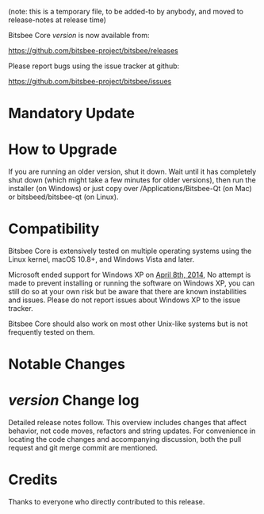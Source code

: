 (note: this is a temporary file, to be added-to by anybody, and moved to release-notes at release time)

Bitsbee Core *version* is now available from:

  <https://github.com/bitsbee-project/bitsbee/releases>

Please report bugs using the issue tracker at github:

  <https://github.com/bitsbee-project/bitsbee/issues>

Mandatory Update
==============

How to Upgrade
==============

If you are running an older version, shut it down. Wait until it has completely shut down (which might take a few minutes for older versions), then run the installer (on Windows) or just copy over /Applications/Bitsbee-Qt (on Mac) or bitsbeed/bitsbee-qt (on Linux).

Compatibility
==============

Bitsbee Core is extensively tested on multiple operating systems using
the Linux kernel, macOS 10.8+, and Windows Vista and later.

Microsoft ended support for Windows XP on [April 8th, 2014](https://www.microsoft.com/en-us/WindowsForBusiness/end-of-xp-support),
No attempt is made to prevent installing or running the software on Windows XP, you
can still do so at your own risk but be aware that there are known instabilities and issues.
Please do not report issues about Windows XP to the issue tracker.

Bitsbee Core should also work on most other Unix-like systems but is not
frequently tested on them.

Notable Changes
===============

*version* Change log
=================

Detailed release notes follow. This overview includes changes that affect
behavior, not code moves, refactors and string updates. For convenience in locating
the code changes and accompanying discussion, both the pull request and
git merge commit are mentioned.


Credits
=======

Thanks to everyone who directly contributed to this release.
